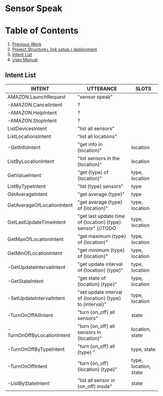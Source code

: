 # Sensor Speak


# Table of Contents
1. [Previous Work](#previous-work)
2. [Project Structure+ link setup / deployment](#project-structure)
3. [Intent List](#intent-list)
4. [User Manual](#user-manual)

## Intent List

|INTENT|UTTERANCE|SLOTS|
| ---- | ---- |----|
|AMAZON.LaunchRequest|"sensor speak"||
|-AMAZON.CancelIntent|?||
|-AMAZON.HelpIntent|?||
|-AMAZON.StopIntent|?|
|ListDevicesIntent|"list all sensors"||
|ListLocationsIntent|"list all locations"||
|-GetInfoIntent|"get info in {location}"|location|
|ListByLocationIntent|"list sensors in the {location}"|location|
|GetValueIntent|"get {type} of {location}"|type, location|
|ListByTypeIntent|"list {type} sensors"|type|
|GetAverageIntent|"get average {type}"|type|
|GetAverageOfLocationIntent|"get average {type} of {location}"|type, location|
|GetLastUpdateTimeIntent|"get last update time of {location} {type} sensor"  (//TODO |type, location|
|GetMaxOfLocationIntent| "get maximum {type} of {location}"|type, location|
|GetMinOfLocationIntent| "get minimum {type} of {location}"|type, location|
|-GetUpdateIntervalIntent|"get update interval of {location} {type}"|type, location|
|-GetStateIntent|"get state of {location} {type}"|type, location|
|-SetUpdateIntervalIntent|"set update interval of {location} {type} to {interval}"|type, location|
|-TurnOnOffAllIntent|"turn {on_off} all sensors"|state|
|-TurnOnOffByLocationIntent|"turn {on_off} all sensors in {location}"|location, state|
|-TurnOnOffByTypeIntent|"turn {on_off} all {type} "|type, state|
|-TurnOnOffIntent|"turn {on_off} {location} {type}"|type, location, state|
|-ListByStateIntent|"list all sensor in {on_off} mode"|state|
